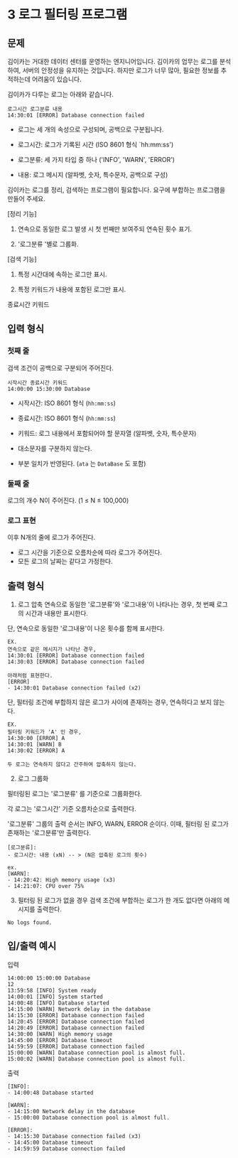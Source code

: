 # 3 로그 필터링 프로그램

## 문제

김이카는 거대한 데이터 센터를 운영하는 엔지니어입니다. 김이카의 업무는 로그를 분석하여, 서버의 안정성을 유지하는 것입니다. 하지만 로그가 너무 많아, 필요한 정보를 추적하는데 어려움이 있습니다.

김이카가 다루는 로그는 아래와 같습니다.

```
로그시간 로그분류 내용
14:30:01 [ERROR] Database connection failed
```

- 로그는 세 개의 속성으로 구성되며, 공백으로 구분됩니다.

- 로그시간: 로그가 기록된 시간 (ISO 8601 형식 `hh:mm:ss')

- 로그분류: 세 가지 타입 중 하나 ('INFO', 'WARN', 'ERROR')

- 내용: 로그 메시지 (알파벳, 숫자, 특수문자, 공백으로 구성)

김이카는 로그를 정리, 검색하는 프로그램이 필요합니다. 요구에 부합하는 프로그램을 만들어 주세요.

[정리 기능]
1. 연속으로 동일한 로그 발생 시 첫 번째만 보여주되 연속된 횟수 표기.

2. '로그분류 '별로 그룹화.

[검색 기능]
1. 특정 시간대에 속하는 로그만 표시.

2. 특정 키워드가 내용에 포함된 로그만 표시.

종료시간 키워드

## 입력 형식

### 첫째 줄

검색 조건이 공백으로 구분되어 주어진다.

```
시작시간 종료시간 키워드
14:00:00 15:30:00 Database
```

- 시작시간: ISO 8601 형식 (`hh:mm:ss`)

- 종료시간: ISO 8601 형식 (`hh:mm:ss`)

- 키워드: 로그 내용에서 포함되어야 할 문자열 (알파벳, 숫자, 특수문자)

- 대소문자를 구분하지 않는다.

- 부분 일치가 반영된다. (`ata` 는 `DataBase` 도 포함)

### 둘째 줄

로그의 개수 N이 주어진다. (1 ≤ N ≤ 100,000)

### 로그 표현

이후 N개의 줄에 로그가 주어진다.

- 로그 시간을 기준으로 오름차순에 따라 로그가 주어진다.
- 모든 로그의 날짜는 같다고 가정한다.


## 출력 형식

1. 로그 압축
연속으로 동일한 '로그분류'와 '로그내용'이 나타나는 경우, 첫 번째 로그의 시간과
내용만 표시한다.

단, 연속으로 동일한 '로그내용'이 나온 횟수를 함께 표시한다.

```
EX.
연속으로 같은 메시지가 나타난 경우,
14:30:01 [ERROR] Database connection failed
14:30:03 [ERROR] Database connection failed

아래처럼 표현한다.
[ERROR]
- 14:30:01 Database connection failed (x2)
```

단, 필터링 조건에 부합하지 않은 로그가 사이에 존재하는 경우, 연속하다고 보지
않는다.

```
EX.
필터링 키워드가 'A' 인 경우,
14:30:00 [ERROR] A
14:30:01 [WARN] B
14:30:02 [ERROR] A

두 로그는 연속하지 않다고 간주하여 압축하지 않는다.
```

2. 로그 그룹화

필터링된 로그는 '로그분류' 를 기준으로 그룹화한다.

각 로그는 '로그시간' 기준 오름차순으로 출력한다.

'로그분류' 그룹의 출력 순서는 INFO, WARN, ERROR 순이다.
이때, 필터링 된 로그가 존재하는 '로그분류'만 출력한다.

```
[로그분류]:
- 로그시간: 내용 (xN) -- > (N은 압축된 로그의 횟수)

ex.
[WARN]:
- 14:20:42: High memory usage (x3)
- 14:21:07: CPU over 75%

```
3. 필터링 된 로그가 없을 경우
검색 조건에 부합하는 로그가 한 개도 없다면 아래의 메시지를 출력한다.

```
No logs found.
```

## 입/출력 예시

입력
```
14:00:00 15:00:00 Database
12
13:59:58 [INFO] System ready
14:00:01 [INFO] System started
14:00:48 [INFO] Database started
14:15:00 [WARN] Network delay in the database
14:15:30 [ERROR] Database connection failed
14:20:45 [ERROR] Database connection failed
14:20:49 [ERROR] Database connection failed
14:30:00 [WARN] High memory usage
14:45:00 [ERROR] Database timeout
14:59:59 [ERROR] Database connection failed
15:00:00 [WARN] Database connection pool is almost full.
15:00:02 [WARN] Database connection pool is almost full.
```
출력
```
[INFO]:
- 14:00:48 Database started

[WARN]:
- 14:15:00 Network delay in the database
- 15:00:00 Database connection pool is almost full.

[ERROR]:
- 14:15:30 Database connection failed (x3)
- 14:45:00 Database timeout
- 14:59:59 Database connection failed
```